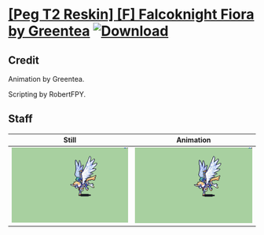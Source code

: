 # [\[Peg T2 Reskin\] \[F\] Falcoknight Fiora by Greentea](./) [![Download](https://img.shields.io/badge/Download--red?style=social&logo=github)](https://minhaskamal.github.io/DownGit/#/home?url=https://github.com/Klokinator/FE-Repo/tree/main/Battle%20Animations%2FMounted%20-%20Pegs%2C%20Wyverns%2C%20Griffons%2F%5BPeg%20T2%20Reskin%5D%20%5BF%5D%20Falcoknight%20Fiora%20by%20Greentea%2F7.%20Staff)

## Credit

Animation by Greentea.

Scripting by RobertFPY.

## Staff

| Still | Animation |
| :---: | :-------: |
| ![Staff still](./Staff_000.png) | ![Staff animation](./Staff.gif) |
